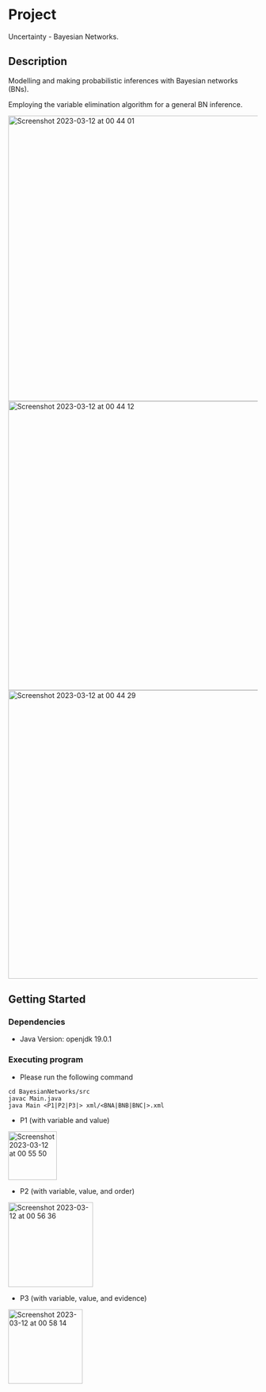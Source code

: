 # Project

Uncertainty - Bayesian Networks.

## Description

Modelling and making probabilistic inferences with Bayesian networks (BNs).

Employing the variable elimination algorithm for a general BN inference.

<img width="576" alt="Screenshot 2023-03-12 at 00 44 01" src="https://user-images.githubusercontent.com/118636537/224518116-f5c8de35-bc97-425e-b225-75ee2731eedc.png">
<img width="583" alt="Screenshot 2023-03-12 at 00 44 12" src="https://user-images.githubusercontent.com/118636537/224518117-cb40e7a7-bde9-4532-b210-a9b06bce6c46.png">
<img width="582" alt="Screenshot 2023-03-12 at 00 44 29" src="https://user-images.githubusercontent.com/118636537/224518118-ec89d022-4f4d-466c-a389-8b0ac5c1146c.png">

## Getting Started

### Dependencies

* Java Version: openjdk 19.0.1

### Executing program

* Please run the following command
```
cd BayesianNetworks/src
javac Main.java
java Main <P1|P2|P3|> xml/<BNA|BNB|BNC|>.xml
```

* P1 (with variable and value)

<img width="98" alt="Screenshot 2023-03-12 at 00 55 50" src="https://user-images.githubusercontent.com/118636537/224518467-c46461b6-1253-499c-9ee1-19c7f237c905.png">

* P2 (with variable, value, and order)

<img width="171" alt="Screenshot 2023-03-12 at 00 56 36" src="https://user-images.githubusercontent.com/118636537/224518476-46f42510-98d5-41ca-963e-bcd20eee81cb.png">

* P3 (with variable, value, and evidence)

<img width="150" alt="Screenshot 2023-03-12 at 00 58 14" src="https://user-images.githubusercontent.com/118636537/224518480-80941038-c391-4b29-bab1-ee015e313234.png">
